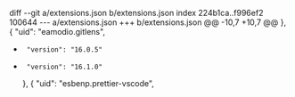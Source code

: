 diff --git a/extensions.json b/extensions.json
index 224b1ca..f996ef2 100644
--- a/extensions.json
+++ b/extensions.json
@@ -10,7 +10,7 @@
     },
     {
       "uid": "eamodio.gitlens",
-      "version": "16.0.5"
+      "version": "16.1.0"
     },
     {
       "uid": "esbenp.prettier-vscode",
